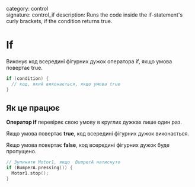category: control  
signature: control_if
description: Runs the code inside the if-statement's curly brackets, if the condition returns true. 

# If

Виконує код всередині фігурних дужок оператора if, якщо умова повертає true. 

```cpp
if (condition) {
  // код, який виконається, якщо умова true
}
```

## Як це працює

**Оператор if** перевіряє свою умову в круглих дужках лише один раз.

Якщо умова повертає **true**, код всередині фігурних дужок виконається.

Якщо умова повертає **false**, код всередині фігурних дужок буде пропущено.

```cpp
// Зупинити Motor1, якщо  BumperA натиснуто
if (BumperA.pressing()) {
  Motor1.stop();
}
```

<advanced>
</advanced>